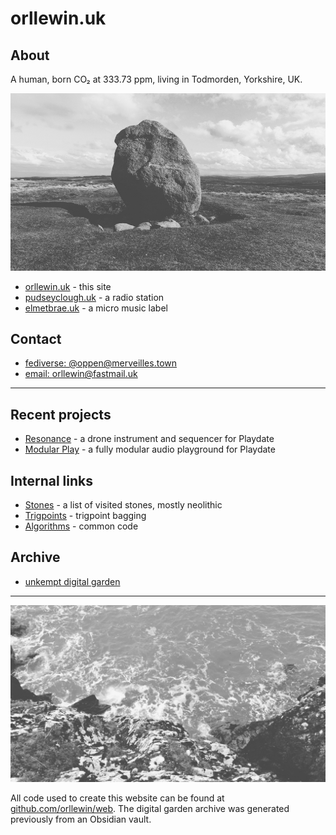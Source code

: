 # orllewin.uk

## About

A human, born CO₂ at 333.73 ppm, living in Todmorden, Yorkshire, UK.

![The Cop Stone, Moor Divock, Cumbria](images/20240329_cop_stone_lento_orl_mono_standard_a142_1711723130.jpg)  

* [orllewin.uk](https://orllewin.uk) - this site
* [pudseyclough.uk](https://pudseyclough.uk) - a radio station
* [elmetbrae.uk](https://elmetbrae.uk) - a micro music label

## Contact

* [fediverse: @oppen@merveilles.town](https://merveilles.town/@oppen)
* [email: orllewin@fastmail.uk](mailto:orllewin@fastmail.uk)

---

## Recent projects

* [Resonance](projects/resonance/) - a drone instrument and sequencer for Playdate
* [Modular Play](projects/modular_play/) - a fully modular audio playground for Playdate

## Internal links

* [Stones](stones/) - a list of visited stones, mostly neolithic
* [Trigpoints](trigpoints/) - trigpoint bagging
* [Algorithms](algorithms/) - common code

## Archive

* [unkempt digital garden](digitalgarden/)

---

![The sea, I can't remember where](images/lento_orl_mono_standard_asus_ai2302_1708086971.jpg)  

All code used to create this website can be found at [github.com/orllewin/web](https://github.com/orllewin/web). The digital garden archive was generated previously from an Obsidian vault.

